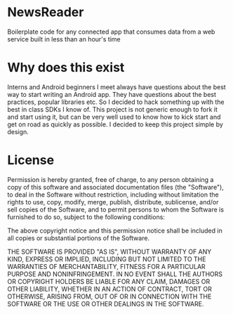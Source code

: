 # NewsReader
Boilerplate code for any connected app that consumes data from a web service built in less than an hour's time

# Why does this exist
Interns and Android beginners I meet always have questions about the best way to start writing an Android app. They have
questions about the best practices, popular libraries etc. So I decided to hack something up with the best in class SDKs I
know of. This project is not generic enough to fork it and start using it, but can be very well used to know how to kick start and get on road as quickly as possible. I decided to keep this project simple by design.

License
=======

Permission is hereby granted, free of charge, to any person obtaining a copy
of this software and associated documentation files (the "Software"), to deal
in the Software without restriction, including without limitation the rights
to use, copy, modify, merge, publish, distribute, sublicense, and/or sell
copies of the Software, and to permit persons to whom the Software is
furnished to do so, subject to the following conditions:

The above copyright notice and this permission notice shall be included in
all copies or substantial portions of the Software.

THE SOFTWARE IS PROVIDED "AS IS", WITHOUT WARRANTY OF ANY KIND, EXPRESS OR
IMPLIED, INCLUDING BUT NOT LIMITED TO THE WARRANTIES OF MERCHANTABILITY,
FITNESS FOR A PARTICULAR PURPOSE AND NONINFRINGEMENT. IN NO EVENT SHALL THE
AUTHORS OR COPYRIGHT HOLDERS BE LIABLE FOR ANY CLAIM, DAMAGES OR OTHER
LIABILITY, WHETHER IN AN ACTION OF CONTRACT, TORT OR OTHERWISE, ARISING FROM,
OUT OF OR IN CONNECTION WITH THE SOFTWARE OR THE USE OR OTHER DEALINGS IN
THE SOFTWARE.
